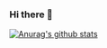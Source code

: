 ### Hi there 👋
[![Anurag's github stats](https://github-readme-stats.vercel.app/api?username=lienero)](https://github.com/anuraghazra/github-readme-stats)
<!--
**lienero/lienero** is a ✨ _special_ ✨ repository because its `README.md` (this file) appears on your GitHub profile.

Here are some ideas to get you started:

- 🔭 I’m currently working on ...
- 🌱 I’m currently learning ...
- 👯 I’m looking to collaborate on ...
- 🤔 I’m looking for help with ...
- 💬 Ask me about ...
- 📫 How to reach me: ...
- 😄 Pronouns: ...
- ⚡ Fun fact: ...
-->
